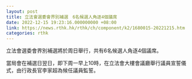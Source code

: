```yaml
---
layout: post
title: 立法會選委會界別補選　6名候選人角逐4個議席
date: 2022-12-15 19:23:16.000000000 +08:00
link: https://news.rthk.hk/rthk/ch/component/k2/1680015-20221215.htm
categories: rthk
---
```


立法會選委會界別補選將於周日舉行，共有6名候選人角逐4個議席。

當局會在補選日翌日，即下周一早上10時，在立法會大樓會議廳舉行議員宣誓儀式，由行政長官李家超為候任議員監誓。

